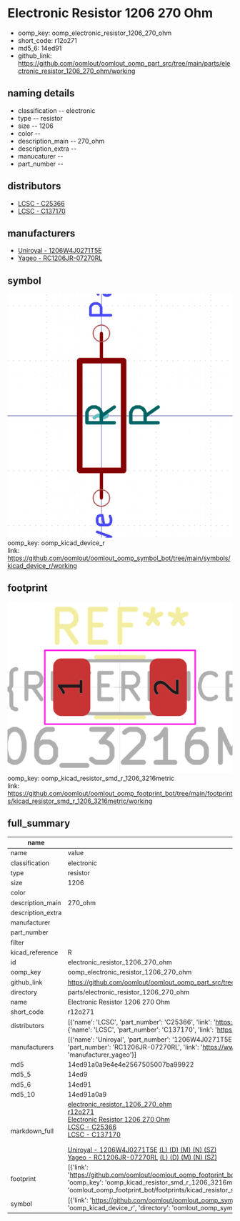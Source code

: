 # Electronic Resistor 1206 270 Ohm

  
* oomp_key: oomp_electronic_resistor_1206_270_ohm 
* short_code: r12o271
* md5_6: 14ed91  
* github_link: https://github.com/oomlout/oomlout_oomp_part_src/tree/main/parts/electronic_resistor_1206_270_ohm/working  
## naming details
* classification -- electronic
* type -- resistor
* size -- 1206
* color -- 
* description_main -- 270_ohm
* description_extra -- 
* manucaturer -- 
* part_number -- 

## distributors
* [LCSC - C25366](https://lcsc.com/product-detail/C25366.html)  
* [LCSC - C137170](https://lcsc.com/product-detail/C137170.html)  

## manufacturers
* [Uniroyal - 1206W4J0271T5E]()  
* [Yageo - RC1206JR-07270RL](https://www.yageo.com/en/Chart/Download/pdf/RC1206JR-07270RL)  

## symbol

![](symbol/0/working/working_600.png)  
oomp_key: oomp_kicad_device_r  
link: https://github.com/oomlout/oomlout_oomp_symbol_bot/tree/main/symbols/kicad_device_r/working  

## footprint

![](footprint/0/working/working_600.png)  
oomp_key: oomp_kicad_resistor_smd_r_1206_3216metric  
link: https://github.com/oomlout/oomlout_oomp_footprint_bot/tree/main/footprints/kicad_resistor_smd_r_1206_3216metric/working  

## full_summary
| name | value | 
| --- | --- | 
| name | value | 
| classification | electronic | 
| type | resistor | 
| size | 1206 | 
| color |  | 
| description_main | 270_ohm | 
| description_extra |  | 
| manufacturer |  | 
| part_number |  | 
| filter |  | 
| kicad_reference | R | 
| id | electronic_resistor_1206_270_ohm | 
| oomp_key | oomp_electronic_resistor_1206_270_ohm | 
| github_link | https://github.com/oomlout/oomlout_oomp_part_src/tree/main/parts/electronic_resistor_1206_270_ohm/working | 
| directory | parts/electronic_resistor_1206_270_ohm | 
| name | Electronic Resistor 1206 270 Ohm | 
| short_code | r12o271 | 
| distributors | [{'name': 'LCSC', 'part_number': 'C25366', 'link': 'https://lcsc.com/product-detail/C25366.html', 'id': 'distributor_lcsc'}, {'name': 'LCSC', 'part_number': 'C137170', 'link': 'https://lcsc.com/product-detail/C137170.html', 'id': 'distributor_lcsc'}] | 
| manufacturers | [{'name': 'Uniroyal', 'part_number': '1206W4J0271T5E', 'link': '', 'id': 'manufacturer_uniroyal'}, {'name': 'Yageo', 'part_number': 'RC1206JR-07270RL', 'link': 'https://www.yageo.com/en/Chart/Download/pdf/RC1206JR-07270RL', 'id': 'manufacturer_yageo'}] | 
| md5 | 14ed91a0a9e4e4e2567505007ba99922 | 
| md5_5 | 14ed9 | 
| md5_6 | 14ed91 | 
| md5_10 | 14ed91a0a9 | 
| markdown_full | [electronic_resistor_1206_270_ohm](https://github.com/oomlout/oomlout_oomp_part_src/tree/main/parts/electronic_resistor_1206_270_ohm/working)<br>[r12o271](https://github.com/oomlout/oomlout_oomp_part_src/tree/main/parts/electronic_resistor_1206_270_ohm/working)<br>[Electronic Resistor 1206 270 Ohm](https://github.com/oomlout/oomlout_oomp_part_src/tree/main/parts/electronic_resistor_1206_270_ohm/working)<br>[LCSC - C25366<br>](https://lcsc.com/product-detail/C25366.html)[LCSC - C137170<br>](https://lcsc.com/product-detail/C137170.html)<br>[Uniroyal - 1206W4J0271T5E]() [(L)  ](https://www.lcsc.com/search?q=1206W4J0271T5E)[(D)  ](https://www.digikey.com/en/products?,keywords=1206W4J0271T5E)[(M)  ](https://www.mouser.com/Search/Refine?Keyword=1206W4J0271T5E)[(N)  ](https://www.newark.com/search?st=1206W4J0271T5E)[(SZ)  ](https://so.szlcsc.com/global.html?k=1206W4J0271T5E)<br>[Yageo - RC1206JR-07270RL](https://www.yageo.com/en/Chart/Download/pdf/RC1206JR-07270RL) [(L)  ](https://www.lcsc.com/search?q=RC1206JR-07270RL)[(D)  ](https://www.digikey.com/en/products?,keywords=RC1206JR-07270RL)[(M)  ](https://www.mouser.com/Search/Refine?Keyword=RC1206JR-07270RL)[(N)  ](https://www.newark.com/search?st=RC1206JR-07270RL)[(SZ)  ](https://so.szlcsc.com/global.html?k=RC1206JR-07270RL)<br> | 
| footprint | [{'link': 'https://github.com/oomlout/oomlout_oomp_footprint_bot/tree/main/foootprntss/kicad_resistor_smd_r_1206_3216metric', 'oomp_key': 'oomp_kicad_resistor_smd_r_1206_3216metric', 'directory': 'oomlout_oomp_footprint_bot/footprints/kicad_resistor_smd_r_1206_3216metric//working/working.kicad_mod'}] | 
| symbol | [{'link': 'https://github.com/oomlout/oomlout_oomp_symbol_bot/tree/main/symbols/kicad_device_r', 'oomp_key': 'oomp_kicad_device_r', 'directory': 'oomlout_oomp_symbol_bot/symbols/kicad_device_r//working/working.kicad_sym'}] | 
